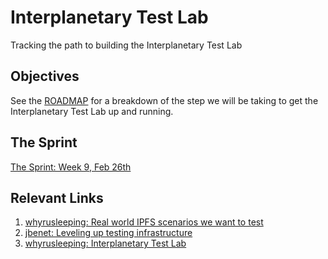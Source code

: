 # Interplanetary Test Lab
Tracking the path to building the Interplanetary Test Lab

## Objectives
See the [ROADMAP](https://github.com/ipfs/interplanetary-test-lab/blob/master/ROADMAP.md) for a breakdown of the step we will be taking to get the Interplanetary Test Lab up and running.

## The Sprint
[The Sprint: Week 9, Feb 26th](https://github.com/ipfs/pm/issues/354)

## Relevant Links
1. [whyrusleeping: Real world IPFS scenarios we want to test](https://github.com/ipfs/notes/issues/211)
2. [jbenet: Leveling up testing infrastructure](https://github.com/ipfs/notes/issues/202)
3. [whyrusleeping: Interplanetary Test Lab](https://github.com/ipfs/notes/issues/191)
